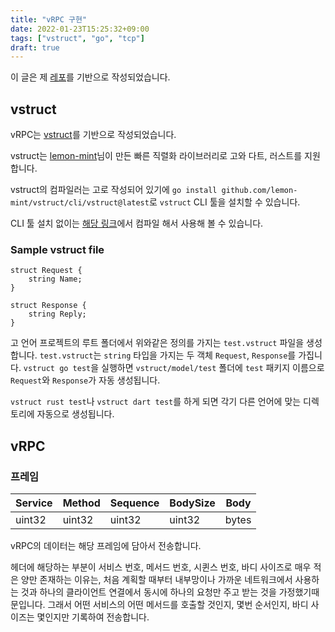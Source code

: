 ```yaml
---
title: "vRPC 구현"
date: 2022-01-23T15:25:32+09:00
tags: ["vstruct", "go", "tcp"]
draft: true
---
```


이 글은 제 [레포](https://github.com/snowmerak/vrpc)를 기반으로 작성되었습니다.

## vstruct

vRPC는 [vstruct](https://github.com/lemon-mint/vstruct)를 기반으로 작성되었습니다.

vstruct는 [lemon-mint](https://github.com/lemon-mint)님이 만든 빠른 직렬화 라이브러리로 고와 다트, 러스트를 지원합니다.

vstruct의 컴파일러는 고로 작성되어 있기에 `go install github.com/lemon-mint/vstruct/cli/vstruct@latest`로 `vstruct` CLI 툴을 설치할 수 있습니다.

CLI 툴 설치 없이는 [해당 링크](https://vstruct.pages.dev/)에서 컴파일 해서 사용해 볼 수 있습니다.

### Sample vstruct file

```vstruct
struct Request {
    string Name;
}

struct Response {
    string Reply;
}

```

고 언어 프로젝트의 루트 폴더에서 위와같은 정의를 가지는 `test.vstruct` 파일을 생성합니다. `test.vstruct`는 `string` 타입을 가지는 두 객체 `Request`, `Response`를 가집니다. `vstruct go test`을 실행하면 `vstruct/model/test` 폴더에 `test` 패키지 이름으로 `Request`와 `Response`가 자동 생성됩니다.

`vstruct rust test`나 `vstruct dart test`를 하게 되면 각기 다른 언어에 맞는 디렉토리에 자동으로 생성됩니다.

## vRPC

### 프레임

|Service|Method|Sequence|BodySize|Body|
|---|---|---|---|---|
|uint32|uint32|uint32|uint32|bytes|

vRPC의 데이터는 해당 프레임에 담아서 전송합니다. 

헤더에 해당하는 부분이 서비스 번호, 메서드 번호, 시퀸스 번호, 바디 사이즈로 매우 적은 양만 존재하는 이유는, 처음 계획할 때부터 내부망이나 가까운 네트워크에서 사용하는 것과 하나의 클라이언트 연결에서 동시에 하나의 요청만 주고 받는 것을 가정했기때문입니다. 그래서 어떤 서비스의 어떤 메서드를 호출할 것인지, 몇번 순서인지, 바디 사이즈는 몇인지만 기록하여 전송합니다.



